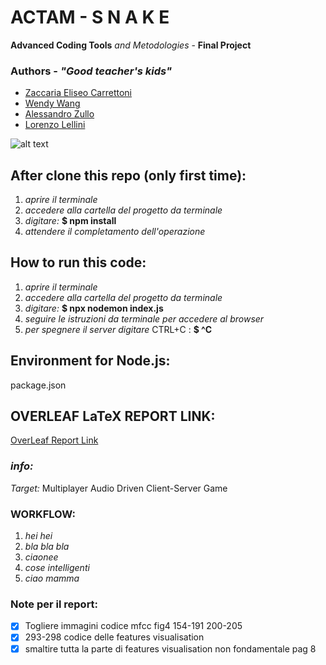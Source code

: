 # ACTAM - S N A K E
 **Advanced Coding Tools**  _and Metodologies_ \- **Final Project**

 ### Authors \- ***"Good teacher's kids"***
- [Zaccaria Eliseo Carrettoni](https://github.com/IronZack95)
- [Wendy Wang](https://github.com/WendyWang29)
- [Alessandro Zullo](https://github.com/Alessandro199762)
- [Lorenzo Lellini](https://github.com/LorenzoLellini)

![alt text](https://64.media.tumblr.com/32d1a40c92e7cf29f9cc49ade44f4cfd/tumblr_nztl9ihFB51rxyvj1o1_1280.jpg)

## After clone this repo (only first time):
1. _aprire il terminale_
2. _accedere alla cartella del progetto da terminale_
3. _digitare:_ **$ npm install**
4. _attendere il completamento dell'operazione_

## How to run this code:
1. _aprire il terminale_
2. _accedere alla cartella del progetto da terminale_
3. _digitare:_ **$ npx nodemon index.js**
4. _seguire le istruzioni da terminale per accedere al browser_
5. _per spegnere il server digitare_ CTRL+C : **$ ^C**

## Environment for Node.js:
package.json

## OVERLEAF LaTeX REPORT LINK:
[OverLeaf Report Link]()

### *info:*
_Target:_  Multiplayer Audio Driven Client-Server Game

### WORKFLOW:

1. _hei hei_
2. _bla bla bla_
3. _ciaonee_
4. _cose intelligenti_
5. _ciao mamma_


### Note per il report:
- [x] Togliere immagini codice mfcc fig4 154-191 200-205
- [x] 293-298 codice delle features visualisation
- [x] smaltire tutta la parte di features visualisation non fondamentale pag 8
